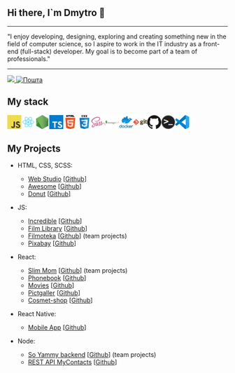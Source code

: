 ## Hi there, I`m Dmytro 👋

---

<p>"I enjoy developing, designing, exploring and creating something new in the field of computer science, so I aspire to work in the IT industry as a front-end (full-stack) developer. My goal is to become part of a team of professionals."</p>

---

  <a href="https://www.linkedin.com/in/moiseienkodmytro/">
       <img src="https://img.shields.io/badge/linkedin-%230077B5.svg?&style=for-the-badge&logo=linkedin&logoColor=white"/>
   </a>
   <!-- <a href="https://t.me/">
       <img src="https://img.shields.io/badge/Telegram-2CA5E0?style=for-the-badge&logo=telegram&logoColor=white"/>
   </a> -->
    <a href="mailto:moiseenkodmitriy1177@gmail.com">
       <img src="https://img.shields.io/badge/Gmail-D14836?style=for-the-badge&logo=gmail&logoColor=white" alt="Пошта"/>
    </a>

## My stack

<img align="left" alt="JavaScript" width="32px" src="https://raw.githubusercontent.com/github/explore/80688e429a7d4ef2fca1e82350fe8e3517d3494d/topics/javascript/javascript.png" />

<img align="left" alt="React" width="32px" src="https://raw.githubusercontent.com/github/explore/80688e429a7d4ef2fca1e82350fe8e3517d3494d/topics/react/react.png" />

<img align="left" alt="Node.js" width="32px" src="https://raw.githubusercontent.com/github/explore/80688e429a7d4ef2fca1e82350fe8e3517d3494d/topics/nodejs/nodejs.png" />

<img align="left" alt="TypeScript" width="32px" src="https://raw.githubusercontent.com/github/explore/80688e429a7d4ef2fca1e82350fe8e3517d3494d/topics/typescript/typescript.png" />

<img align="left" alt="HTML5" width="32px" src="https://raw.githubusercontent.com/github/explore/80688e429a7d4ef2fca1e82350fe8e3517d3494d/topics/html/html.png" />

<img align="left" alt="CSS3" width="32px" src="https://raw.githubusercontent.com/github/explore/80688e429a7d4ef2fca1e82350fe8e3517d3494d/topics/css/css.png" />

<img align="left" alt="Sass" width="32px" src="https://raw.githubusercontent.com/github/explore/80688e429a7d4ef2fca1e82350fe8e3517d3494d/topics/sass/sass.png" />

<img align="left" alt="MongoDB" width="32px" src="https://raw.githubusercontent.com/github/explore/80688e429a7d4ef2fca1e82350fe8e3517d3494d/topics/mongodb/mongodb.png" />

<img align="left" alt="Docker" width="32px" src="https://raw.githubusercontent.com/github/explore/80688e429a7d4ef2fca1e82350fe8e3517d3494d/topics/docker/docker.png" />

<img align="left" alt="Git" width="32px" src="https://raw.githubusercontent.com/github/explore/80688e429a7d4ef2fca1e82350fe8e3517d3494d/topics/git/git.png" />

<img align="left" alt="GitHub" width="32px" src="https://raw.githubusercontent.com/github/explore/78df643247d429f6cc873026c0622819ad797942/topics/github/github.png" />

<img align="left" alt="Terminal" width="32px" src="https://raw.githubusercontent.com/github/explore/80688e429a7d4ef2fca1e82350fe8e3517d3494d/topics/terminal/terminal.png" />

<img alt="Visual Studio Code" width="32px" src="https://raw.githubusercontent.com/github/explore/80688e429a7d4ef2fca1e82350fe8e3517d3494d/topics/visual-studio-code/visual-studio-code.png" />

## My Projects

- HTML, CSS, SCSS:

  - [Web Studio](https://dmytro1117.github.io/web-studio/) [[Github](https://github.com/Dmytro1117/web-studio)]
  - [Awesome](https://dmytro1117.github.io/awesome-html-css/) [[Github](https://github.com/Dmytro1117/awesome-html-css)]
  - [Donut](https://dmytro1117.github.io/oh-my-donut/) [[Github](https://github.com/Dmytro1117/oh-my-donut)]

- JS:

  - [Incredible](https://dmytro1117.github.io/incredible-js/) [[Github](https://github.com/Dmytro1117/incredible-js)]
  - [Film Library](https://dmytro1117.github.io/film-library/) [[Github](https://github.com/Dmytro1117/film-library)]
  - [Filmoteka](https://dmytro1117.github.io/filmoteka-by-Enigma-code/) [[Github](https://github.com/Dmytro1117/filmoteka-by-Enigma-code)] (team projects)
  - [Pixabay](https://dmytro1117.github.io/java-script-course/) [[Github](https://github.com/Dmytro1117/java-script-course)]

- React:

  - [Slim Mom](https://dmytro1117.github.io/Slim-Mom-by-JERALDIC/) [[Github](https://github.com/Dmytro1117/Slim-Mom-by-JERALDIC)] (team projects)
  - [Phonebook](https://dmytro1117.github.io/goit-react-hw-08-phonebook/) [[Github](https://github.com/Dmytro1117/goit-react-hw-08-phonebook)]
  - [Movies](https://github.com/Dmytro1117/goit-react-hw-05-movies) [[Github](https://dmytro1117.github.io/goit-react-hw-05-movies/)]
  - [Pictgaller](https://dmytro1117.github.io/goit-react-hw-04-images/) [[Github](https://github.com/Dmytro1117/goit-react-hw-04-images)]
  - [Cosmet-shop](https://github.com/Dmytro1117/magazine-shop) [[Github](https://dmytro1117.github.io/magazine-shop/)]

- React Native:

  - [Mobile App](https://expo.dev/@dmytro17/react-native-social-app) [[Github](https://github.com/Dmytro1117/react-native-social-app)]

- Node:

  - [So Yammy backend](https://so-yummy.onrender.com/api-docs/#/) [[Github](https://github.com/Dima-Davidenko/So-Yammy-backend)] (team projects)
  - [REST API MyContacts](https://github.com/Dmytro1117/node.js-course) [[Github](https://github.com/Dmytro1117/node.js-course)]
